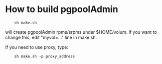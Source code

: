 How to build pgpoolAdmin
==================

```
	sh make.sh
```
will create pgpoolAdmin rpms/srpms under $HOME/volum.
If you want to change this, edit "myvol=..." line in make.sh.

If you need to use proxy, type:

```
	sh make.sh -p proxy_address
